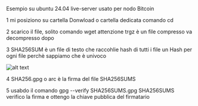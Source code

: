 
Esempio su ubuntu 24.04 live-server usato per nodo Bitcoin

1 mi posiziono su cartella Donwload o cartella dedicata comando cd

2 scarico il file, solito comando wget attenzione trgz è un file compresso va decompresso dopo

3 SHA256SUM  è un file di testo che raccohlie hash di tutti i file un  Hash per ogni file perchè sappiamo che è univoco

![alt text](../Images/SHA256SUMS.JPG)

4 SHA256.gpg o arc è la firma del file SHA256SUMS

5 usabdo il comando gpg --verify SHA256SUMS.gpg SHA256SUMS verifico la firma e ottengo la chiave pubblica del firmatario